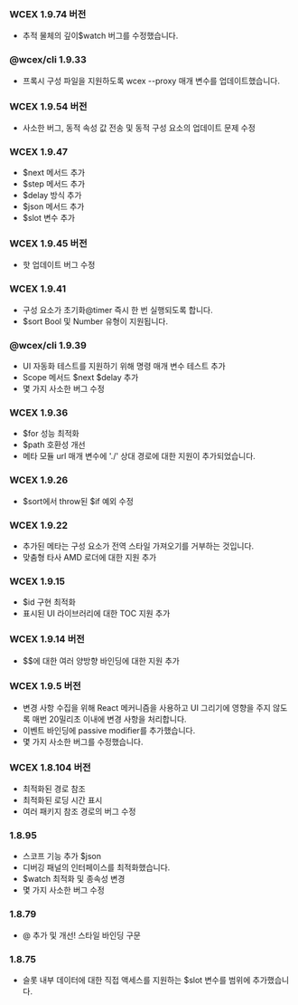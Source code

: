 <!--DESC: {icon:{name:"update",pkg:"mdi",type:"filled"},id:99} -->
### WCEX 1.9.74 버전
- 추적 물체의 깊이$watch 버그를 수정했습니다.

### @wcex/cli 1.9.33
- 프록시 구성 파일을 지원하도록 wcex --proxy 매개 변수를 업데이트했습니다.

### WCEX 1.9.54 버전
- 사소한 버그, 동적 속성 값 전송 및 동적 구성 요소의 업데이트 문제 수정

### WCEX 1.9.47
- $next 메서드 추가
- $step 메서드 추가
- $delay 방식 추가
- $json 메서드 추가
- $slot 변수 추가


### WCEX 1.9.45 버전
- 핫 업데이트 버그 수정

### WCEX 1.9.41
- 구성 요소가 초기화@timer 즉시 한 번 실행되도록 합니다.
- $sort Bool 및 Number 유형이 지원됩니다.

### @wcex/cli 1.9.39
- UI 자동화 테스트를 지원하기 위해 명령 매개 변수 테스트 추가
- Scope 메서드 $next $delay 추가
- 몇 가지 사소한 버그 수정

### WCEX 1.9.36
- $for 성능 최적화
- $path 호환성 개선
- 메타 모듈 url 매개 변수에 './' 상대 경로에 대한 지원이 추가되었습니다.


### WCEX 1.9.26
- $sort에서 throw된 $if 예외 수정

### WCEX 1.9.22
- 추가된 메타는 구성 요소가 전역 스타일 가져오기를 거부하는 것입니다.
- 맞춤형 타사 AMD 로더에 대한 지원 추가

### WCEX 1.9.15
- $id 구현 최적화
- 표시된 UI 라이브러리에 대한 TOC 지원 추가 
### WCEX 1.9.14 버전
- $$에 대한 여러 양방향 바인딩에 대한 지원 추가

### WCEX 1.9.5 버전
- 변경 사항 수집을 위해 React 메커니즘을 사용하고 UI 그리기에 영향을 주지 않도록 매번 20밀리초 이내에 변경 사항을 처리합니다.
- 이벤트 바인딩에 passive modifier를 추가했습니다.
- 몇 가지 사소한 버그를 수정했습니다.

### WCEX 1.8.104 버전
- 최적화된 경로 참조
- 최적화된 로딩 시간 표시
- 여러 패키지 참조 경로의 버그 수정

### 1.8.95
- 스코프 기능 추가 $json
- 디버깅 패널의 인터페이스를 최적화했습니다.
- $watch 최적화 및 종속성 변경
- 몇 가지 사소한 버그 수정

### 1.8.79
- @ 추가 및 개선! 스타일 바인딩 구문

### 1.8.75 
- 슬롯 내부 데이터에 대한 직접 액세스를 지원하는 $slot 변수를 범위에 추가했습니다. 
